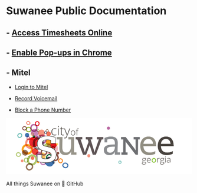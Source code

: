 # Suwanee Public Documentation

## - [Access Timesheets Online](./Access%20Timesheets%20Online)

## - [Enable Pop-ups in Chrome](./Enable%20Pop-ups%20in%20Chrome)

## - Mitel

- [Login to Mitel](./Mitel/Login%20to%20Mitel)

- [Record Voicemail](./Mitel/Record%20Voicemail)

- [Block a Phone Number](./Mitel/Block%20a%20Phone%20Number)

[![Suwanee Logo](refs/Full%20Logo.png)](https://suwanee.com)

All things Suwanee on 🚀 GitHub
